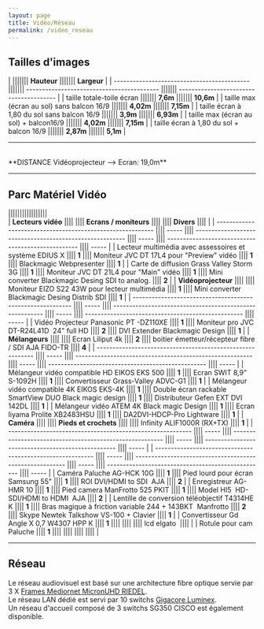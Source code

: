 ```yaml
---
layout: page
title: Vidéo/Réseau
permalink: /video_reseau
---
```

## Tailles d'images


|                                             ||||||| **Hauteur**                                ||||||| **Largeur**                             |
| ------------------------------------------- ||||||| ------------------------------------------ ||||||| --------------------------------------- |
| taille totale-toile écran                   ||||||| **7,6m**                                   ||||||| **10,6m**                               |
| taille max (écran au sol) sans balcon 16/9  ||||||| **4,02m**                                  ||||||| **7,15m**                               |
| taille écran à 1,80 du sol sans balcon 16/9 ||||||| **3,9m**                                   ||||||| **6,93m**                               |
| taille max (écran au sol) + balcon16/9      ||||||| **4,02m**                                  ||||||| **7,15m**                               |
| taille écran à 1,80 du sol + balcon 16/9    ||||||| **2,87m**                                  ||||||| **5,1m**                                |


<hr>
<br/>
**DISTANCE Vidéoprojecteur --> Ecran: 19,0m**  
<br/>
<hr>

## Parc Matériel Vidéo
  
|||||||||||||||||  
| **Lecteurs vidéo**                                         ||||       |||| **Ecrans / moniteurs**                                   ||||       |||| **Divers**                                         ||||       |
| ---------------------------------------------------------- |||| ----- |||| -------------------------------------------------------- |||| ----- |||| -------------------------------------------------- |||| ----- |
| Lecteur multimédia avec assessoires et système EDIUS X     |||| **1** |||| Moniteur JVC DT 17L4 pour "Preview" vidéo                |||| **1** |||| Blackmagic Webpresenter                            |||| **1** |
| Carte de diffusion Grass Valley Storm 3G                   |||| **1** |||| Moniteur JVC DT 21L4 pour "Main" vidéo                   |||| **1** |||| Mini converter Blackmagic Desing SDI to analog.    |||| **2** |
| **Vidéoprojecteur**                                        ||||       |||| Moniteur EIZO S22 43W pour lecteur multimédia            |||| **1** |||| Mini converter Blackmagic Desing Distrib SDI       |||| **1** |
| ---------------------------------------------------------- |||| ----- |||| -------------------------------------------------------- |||| ----- |||| -------------------------------------------------- |||| ----- |
| Vidéo Projecteur Panasonic PT -DZ110XE                     |||| **1** |||| Moniteur pro JVC DT-R24L41D  24" full HD                 |||| **2** |||| DVI Extender Blackmagic Design                     |||| **1** |
| **Mélangeurs**                                             ||||       |||| Ecran Liliput 4k                                         |||| **2** |||| boitier émetteur/récepteur fibre / SDI AJA FIDO-TR |||| **4** |
| ---------------------------------------------------------- |||| ----- |||| -------------------------------------------------------- |||| ----- |||| -------------------------------------------------- |||| ----- |
| Mélangeur vidéo compatible HD EIKOS EKS 500                |||| **1** |||| Ecran SWIT 8,9" S-1092H                                  |||| **1** |||| Convertisseur Grass-Valley ADVC-G1                 |||| **1** |
| Mélangeur vidéo compatible 4K EIKOS EKS-4K                 |||| **1** |||| Double écran rackable SmartView DUO Black magic design   |||| **1** |||| Distributeur Gefen EXT DVI 142DL                   |||| **1** |
| Mélangeur vidéo ATEM 4K Black magic Design                 |||| **1** |||| Ecran Iiyama Prolite XB2483HSU                           |||| **1** |||| DA2DVI-HDCP-Pro Lightware                          |||| **1** |
| **Caméra**                                                 ||||       |||| **Pieds et crochets**                                    ||||       |||| Infinity ALIF1000R (RX+TX)                         |||| **1** |
| ---------------------------------------------------------- |||| ----- |||| -------------------------------------------------------- |||| ----- |||| -------------------------------------------------- |||| ----- |
| ---------------------------------------------------------- |||| ----- |||| -------------------------------------------------------- |||| ----- |||| -------------------------------------------------- |||| ----- |
| Caméra Paluche AG-HCK 10G                                  |||| **1** |||| Pied lourd pour écran Samsung 55"                        |||| **1** |||| ROI DVI/HDMI to SDI  AJA                           |||| **2** |
| Enregistreur AG-HMR 10                                     |||| **1** |||| Pied camera ManFrotto 525 PKIT                           |||| **1** |||| Model HI5  HD-SDI/HDMI to HDMI  AJA                |||| **2** |
| Lentille de conversion téléobjectif T4314HE K              |||| **1** |||| Bras magique à friction variable 244 + 143BKT  Manfrotto |||| **2** |||| Skype Newtek Talkshow VS-100 + Clavier             |||| **1** |
| Convertisseur Gd Angle X 0,7 W4307 HPP K                   |||| **1** ||||                                                          ||||       ||||  lcd elgato          ||||  |
| Rotule pour cam Paluche                                    |||| **1** ||||                                                          ||||       ||||                                                    ||||       |  
  
<hr>

## Réseau



Le réseau audiovisuel est basé sur une architecture fibre optique servie par 3 X [Frames Mediornet MicronUHD RIEDEL](https://riedel.net).  
Le réseau LAN dédié est servi par 10 switchs [Gigacore Luminex](https://luminex.be).  
Un réseau d'accueil composé de 3 switchs SG350 CISCO est également disponible.